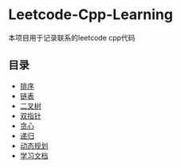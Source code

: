 # Leetcode-Cpp-Learning
本项目用于记录联系的leetcode cpp代码
## 目录
- [排序]((https://github.com/quiteromance/Leetcode-Cpp-Learning/tree/main/src/%E6%8E%92%E5%BA%8F))
- [链表](#链表)
- [二叉树](#二叉树)
- [双指针](#双指针)
- [贪心](#贪心)
- [递归](#递归)
- [动态规划](#动态规划)
- [学习文档](#学习文档)

